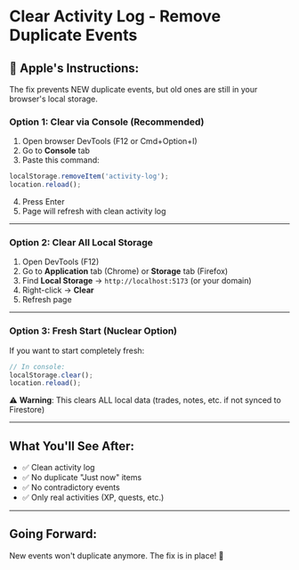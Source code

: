 # Clear Activity Log - Remove Duplicate Events

## 🍎 Apple's Instructions:

The fix prevents NEW duplicate events, but old ones are still in your browser's local storage.

### **Option 1: Clear via Console (Recommended)**

1. Open browser DevTools (F12 or Cmd+Option+I)
2. Go to **Console** tab
3. Paste this command:

```javascript
localStorage.removeItem('activity-log');
location.reload();
```

4. Press Enter
5. Page will refresh with clean activity log

---

### **Option 2: Clear All Local Storage**

1. Open DevTools (F12)
2. Go to **Application** tab (Chrome) or **Storage** tab (Firefox)
3. Find **Local Storage** → `http://localhost:5173` (or your domain)
4. Right-click → **Clear**
5. Refresh page

---

### **Option 3: Fresh Start (Nuclear Option)**

If you want to start completely fresh:

```javascript
// In console:
localStorage.clear();
location.reload();
```

⚠️ **Warning**: This clears ALL local data (trades, notes, etc. if not synced to Firestore)

---

## **What You'll See After:**

- ✅ Clean activity log
- ✅ No duplicate "Just now" items
- ✅ No contradictory events
- ✅ Only real activities (XP, quests, etc.)

---

## **Going Forward:**

New events won't duplicate anymore. The fix is in place! 🎉
